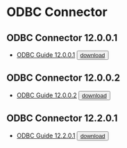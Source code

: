 # ODBC Connector

## ODBC Connector 12.0.0.1
* [ODBC Guide 12.0.0.1](https://media.githubusercontent.com/media/EnterpriseDB/docs-archive/main/docs/odbc/12.0.0.1/edb_odbc.pdf) <button>[download](https://media.githubusercontent.com/media/EnterpriseDB/docs-archive/main/docs/odbc/12.0.0.1/edb_odbc.pdf?download=true)</button>

## ODBC Connector 12.0.0.2
* [ODBC Guide 12.0.0.2](https://media.githubusercontent.com/media/EnterpriseDB/docs-archive/main/docs/odbc/12.0.0.2/edb_odbc.pdf) <button>[download](https://media.githubusercontent.com/media/EnterpriseDB/docs-archive/main/docs/odbc/12.0.0.2/edb_odbc.pdf?download=true)</button>

## ODBC Connector 12.2.0.1
* [ODBC Guide 12.2.0.1](https://media.githubusercontent.com/media/EnterpriseDB/docs-archive/main/docs/odbc/12.2.0.1/edb_odbc.pdf) <button>[download](https://media.githubusercontent.com/media/EnterpriseDB/docs-archive/main/docs/odbc/12.2.0.1/edb_odbc.pdf?download=true)</button>



